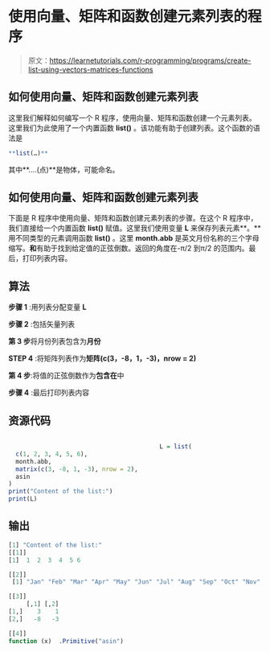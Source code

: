 # 使用向量、矩阵和函数创建元素列表的程序

> 原文：<https://learnetutorials.com/r-programming/programs/create-list-using-vectors-matrices-functions>

## 如何使用向量、矩阵和函数创建元素列表

这里我们解释如何编写一个 R 程序，使用向量、矩阵和函数创建一个元素列表。这里我们为此使用了一个内置函数 **list()** 。该功能有助于创建列表。这个函数的语法是

```r
**list(…)** 

```

其中**....(点)**是物体，可能命名。

## 如何使用向量、矩阵和函数创建元素列表

下面是 R 程序中使用向量、矩阵和函数创建元素列表的步骤。在这个 R 程序中，我们直接给一个内置函数 **list()** 赋值。这里我们使用变量 **L** 来保存列表元素**。**用不同类型的元素调用函数 **list()** 。这里 **month.abb** 是英文月份名称的三个字母缩写。**和**有助于找到给定值的正弦倒数。返回的角度在-π/2 到π/2 的范围内。最后，打印列表内容。

## 算法

**步骤 1** :用列表分配变量 **L**

**步骤 2** :包括矢量列表

**第 3 步**将月份列表包含为**月份**

**STEP 4** :将矩阵列表作为**矩阵(c(3，-8，1，-3)，nrow = 2)**

**第 4 步**:将值的正弦倒数作为**包含在**中

**步骤 4** :最后打印列表内容

## 资源代码

```r

                                          L = list(
  c(1, 2, 3, 4, 5, 6),  
  month.abb,
  matrix(c(3, -8, 1, -3), nrow = 2),
  asin
)
print("Content of the list:")
print(L)

```

## 输出

```r
[1] "Content of the list:"
[[1]]
[1]  1  2  3  4  5 6

[[2]]
 [1] "Jan" "Feb" "Mar" "Apr" "May" "Jun" "Jul" "Aug" "Sep" "Oct" "Nov" "Dec"

[[3]]
     [,1] [,2]
[1,]    3    1
[2,]   -8   -3

[[4]]
function (x)  .Primitive("asin") 
```